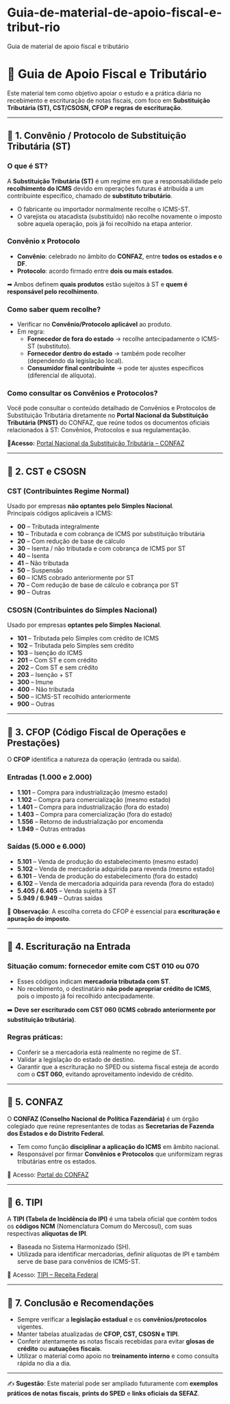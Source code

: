 # Guia-de-material-de-apoio-fiscal-e-tribut-rio
Guia de material de apoio fiscal e tributário


# 📘 Guia de Apoio Fiscal e Tributário  

Este material tem como objetivo apoiar o estudo e a prática diária no recebimento e escrituração de notas fiscais, com foco em **Substituição Tributária (ST), CST/CSOSN, CFOP e regras de escrituração**.  

---

## 🔹 1. Convênio / Protocolo de Substituição Tributária (ST)  

### O que é ST?
A **Substituição Tributária (ST)** é um regime em que a responsabilidade pelo **recolhimento do ICMS** devido em operações futuras é atribuída a um contribuinte específico, chamado de **substituto tributário**.

- O fabricante ou importador normalmente recolhe o ICMS-ST.
- O varejista ou atacadista (substituído) não recolhe novamente o imposto sobre aquela operação, pois já foi recolhido na etapa anterior.

### Convênio x Protocolo
- **Convênio**: celebrado no âmbito do **CONFAZ**, entre **todos os estados e o DF**.
- **Protocolo**: acordo firmado entre **dois ou mais estados**.

➡ Ambos definem **quais produtos** estão sujeitos à ST e **quem é responsável pelo recolhimento**.

### Como saber quem recolhe?  
- Verificar no **Convênio/Protocolo aplicável** ao produto.  
- Em regra:  
  - **Fornecedor de fora do estado** → recolhe antecipadamente o ICMS-ST (substituto).  
  - **Fornecedor dentro do estado** → também pode recolher (dependendo da legislação local).  
  - **Consumidor final contribuinte** → pode ter ajustes específicos (diferencial de alíquota).  

### Como consultar os Convênios e Protocolos?
Você pode consultar o conteúdo detalhado de Convênios e Protocolos de Substituição Tributária diretamente no **Portal Nacional da Substituição Tributária (PNST)** do CONFAZ, que reúne todos os documentos oficiais relacionados à ST: Convênios, Protocolos e sua regulamentação.  

🔗**Acesso:** [Portal Nacional da Substituição Tributária – CONFAZ](https://www.confaz.fazenda.gov.br/legislacao/portal-nacional-da-substituicao-tributaria) 

---

## 🔹 2. CST e CSOSN  

### CST (Contribuintes Regime Normal)  
Usado por empresas **não optantes pelo Simples Nacional**.  
Principais códigos aplicáveis a ICMS:  

- **00** – Tributada integralmente  
- **10** – Tributada e com cobrança de ICMS por substituição tributária  
- **20** – Com redução de base de cálculo  
- **30** – Isenta / não tributada e com cobrança de ICMS por ST  
- **40** – Isenta  
- **41** – Não tributada  
- **50** – Suspensão  
- **60** – ICMS cobrado anteriormente por ST  
- **70** – Com redução de base de cálculo e cobrança por ST  
- **90** – Outras  

### CSOSN (Contribuintes do Simples Nacional)  
Usado por empresas **optantes pelo Simples Nacional**.  

- **101** – Tributada pelo Simples com crédito de ICMS  
- **102** – Tributada pelo Simples sem crédito  
- **103** – Isenção do ICMS  
- **201** – Com ST e com crédito  
- **202** – Com ST e sem crédito  
- **203** – Isenção + ST  
- **300** – Imune  
- **400** – Não tributada  
- **500** – ICMS-ST recolhido anteriormente  
- **900** – Outras  

---

## 🔹 3. CFOP (Código Fiscal de Operações e Prestações)  

O **CFOP** identifica a natureza da operação (entrada ou saída).  

### Entradas (1.000 e 2.000)  
- **1.101** – Compra para industrialização (mesmo estado)  
- **1.102** – Compra para comercialização (mesmo estado)  
- **1.401** – Compra para industrialização (fora do estado)  
- **1.403** – Compra para comercialização (fora do estado)  
- **1.556** – Retorno de industrialização por encomenda  
- **1.949** – Outras entradas  

### Saídas (5.000 e 6.000)  
- **5.101** – Venda de produção do estabelecimento (mesmo estado)  
- **5.102** – Venda de mercadoria adquirida para revenda (mesmo estado)  
- **6.101** – Venda de produção do estabelecimento (fora do estado)  
- **6.102** – Venda de mercadoria adquirida para revenda (fora do estado)  
- **5.405 / 6.405** – Venda sujeita à ST  
- **5.949 / 6.949** – Outras saídas  

📌 **Observação**: A escolha correta do CFOP é essencial para **escrituração e apuração do imposto**.  

---

## 🔹 4. Escrituração na Entrada  

### Situação comum: fornecedor emite com CST 010 ou 070  
- Esses códigos indicam **mercadoria tributada com ST**.  
- No recebimento, o destinatário **não pode apropriar crédito de ICMS**, pois o imposto já foi recolhido antecipadamente.  

➡️ **Deve ser escriturado com CST 060 (ICMS cobrado anteriormente por substituição tributária)**.  

### Regras práticas:  
- Conferir se a mercadoria está realmente no regime de ST.  
- Validar a legislação do estado de destino.  
- Garantir que a escrituração no SPED ou sistema fiscal esteja de acordo com o **CST 060**, evitando aproveitamento indevido de crédito.  

---

## 🔹 5. CONFAZ  

O **CONFAZ (Conselho Nacional de Política Fazendária)** é um órgão colegiado que reúne representantes de todas as **Secretarias de Fazenda dos Estados e do Distrito Federal**.  

- Tem como função **disciplinar a aplicação do ICMS** em âmbito nacional.  
- Responsável por firmar **Convênios e Protocolos** que uniformizam regras tributárias entre os estados.  

🔗 Acesso: [Portal do CONFAZ](https://www.confaz.fazenda.gov.br)  

---

## 🔹 6. TIPI  

A **TIPI (Tabela de Incidência do IPI)** é uma tabela oficial que contém todos os **códigos NCM** (Nomenclatura Comum do Mercosul), com suas respectivas **alíquotas de IPI**.  

- Baseada no Sistema Harmonizado (SH).  
- Utilizada para identificar mercadorias, definir alíquotas de IPI e também serve de base para convênios de ICMS-ST.  

🔗 Acesso: [TIPI – Receita Federal](https://www.gov.br/receitafederal/pt-br/assuntos/tributos/tipi)  

---

## 🔹 7. Conclusão e Recomendações  

- Sempre verificar a **legislação estadual** e os **convênios/protocolos** vigentes.  
- Manter tabelas atualizadas de **CFOP, CST, CSOSN e TIPI**.  
- Conferir atentamente as notas fiscais recebidas para evitar **glosas de crédito** ou **autuações fiscais**.  
- Utilizar o material como apoio no **treinamento interno** e como consulta rápida no dia a dia.  

---

✍️ **Sugestão**: Este material pode ser ampliado futuramente com **exemplos práticos de notas fiscais**, **prints do SPED** e **links oficiais da SEFAZ**.  

